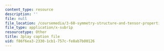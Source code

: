 ```yaml
---
content_type: resource
description: ''
file: null
file_location: /coursemedia/3-60-symmetry-structure-and-tensor-properties-of-materials-fall-2005/f86f6ea323301cb1757cfe8ab7b00126_9JXMg32f09w.srt
file_type: application/x-subrip
resourcetype: Other
title: 3play caption file
uid: f86f6ea3-2330-1cb1-757c-fe8ab7b00126
---
```

